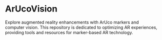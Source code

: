 # ArUcoVision
Explore augmented reality enhancements with ArUco markers and computer vision. This repository is dedicated to optimizing AR experiences, providing tools and resources for marker-based AR technology.
